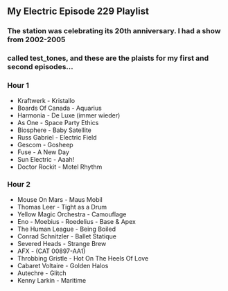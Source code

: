 ## My Electric Episode 229 Playlist
### The station was celebrating its 20th anniversary. I had a show from 2002-2005
### called test_tones, and these are the plaists for my first and second episodes...

### Hour 1
* Kraftwerk - Kristallo
* Boards Of Canada - Aquarius
* Harmonia - De Luxe (immer wieder)
* As One - Space Party Ethics
* Biosphere - Baby Satellite
* Russ Gabriel - Electric Field
* Gescom - Gosheep
* Fuse - A New Day
* Sun Electric - Aaah!
* Doctor Rockit - Motel Rhythm

### Hour 2
* Mouse On Mars - Maus Mobil
* Thomas Leer - Tight as a Drum
* Yellow Magic Orchestra - Camouflage
* Eno - Moebius - Roedelius - Base & Apex
* The Human League - Being Boiled
* Conrad Schnitzler - Ballet Statique
* Severed Heads - Strange Brew
* AFX - (CAT 00897-AA1)
* Throbbing Gristle - Hot On The Heels Of Love
* Cabaret Voltaire - Golden Halos
* Autechre - Glitch
* Kenny Larkin - Maritime
